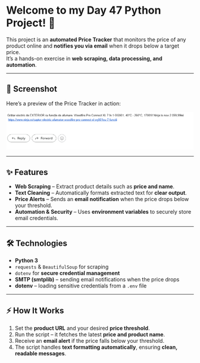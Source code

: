 # Welcome to my **Day 47 Python Project!** 🚀  

This project is an **automated Price Tracker** that monitors the price of any product online and **notifies you via email** when it drops below a target price.  
It’s a hands-on exercise in **web scraping, data processing, and automation**.  

---

## 📸 Screenshot

Here’s a preview of the Price Tracker in action:  

![Price Tracker Screenshot](screenshot.png)  

---

## ✨ Features

- **Web Scraping** – Extract product details such as **price and name**.  
- **Text Cleaning** – Automatically formats extracted text for **clear output**.  
- **Price Alerts** – Sends an **email notification** when the price drops below your threshold.  
- **Automation & Security** – Uses **environment variables** to securely store email credentials.  

---

## 🛠️ Technologies

- **Python 3**  
- `requests` & `BeautifulSoup` for scraping  
- `dotenv` for **secure credential management**
- **SMTP (smtplib)** – sending email notifications when the price drops
- **dotenv** – loading sensitive credentials from a `.env` file

---

## ⚡ How It Works

1. Set the **product URL** and your desired **price threshold**.  
2. Run the script – it fetches the latest **price and product name**.  
3. Receive an **email alert** if the price falls below your threshold.  
4. The script handles **text formatting automatically**, ensuring **clean, readable messages**. 
